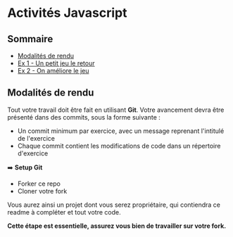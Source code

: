 # Activités Javascript



## Sommaire

- [Modalités de rendu](#modalités-de-rendu)
- [Ex 1 - Un petit jeu le retour](exo_1/README.md#ex-1---un-petit-jeu-le-retour)
- [Ex 2 - On améliore le jeu](exo_2/README.md#ex-2---le-jeu-en-mieux)


## Modalités de rendu

Tout votre travail doit être fait en utilisant **Git**. Votre avancement devra être présenté dans des commits, sous la forme suivante :

- Un commit minimum par exercice, avec un message reprenant l'intitulé de l'exercice
- Chaque commit contient les modifications de code dans un répertoire d'exercice

➡️ **Setup Git**

- Forker ce repo
- Cloner votre fork

Vous aurez ainsi un projet dont vous serez propriétaire, qui contiendra ce readme à compléter et tout votre code.

**Cette étape est essentielle, assurez vous bien de travailler sur votre fork.**